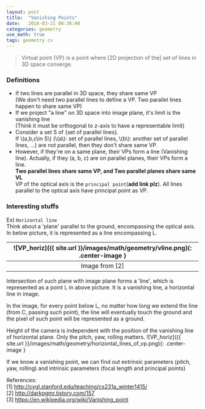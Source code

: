 ```yaml
---
layout: post
title:  "Vanishing Points"
date:   2018-03-21 08:36:00
categories: geometry
use_math: true
tags: geometry cv
---
```

>Virtual point (VP) is a point where [2D projection of the] set of lines in 3D space converge.

### Definitions
- If two lines are parallel in 3D space, they share same VP  
(We don't need two parallel lines to define a VP. Two parallel lines happen to share same VP)
- If we project "a line" on 3D space into image plane, it's limit is the vanishing line  
(Think it must be orthogonal to z-axis to have a representable limit)
- Consider a set S of {set of parallel lines}.  
If \\(a,b,c\in S\\) (\\(a\\): set of parallel lines, \\(b\\): another set of parallel lines, ...) are not parallel, then they don't share same VP.  
- However, if they're on a same plane, their VPs form a line (Vanishing line). Actually, if they (a, b, c) are on parallel planes, their VPs form a line.  
__Two parallel lines share same VP, and Two parallel planes share same VL__  
VP of the optical axis is the `principal point`(__add link plz__). All lines parallel to the optical axis have principal point as VP.  


### Interesting stuffs
Ex) `Horizontal line`  
Think about a 'plane' parallel to the ground, encompassing the optical axis.
In below picture, it is represented as a line encompassing L.

| ![VP_horiz]({{ site.url }}/images/math/geometry/vline.png){: .center-image }| 
|:--:| 
| Image from [2] |

Intersection of such plane with image plane forms a 'line', which is represented as a point L in above picture. It is a vanishing line, a horizontal line in image.

In the image, for every point below L, no matter how long we extend the line (from C, passing such point), the line will eventually touch the ground and the pixel of such point will be represented as a ground.

Height of the camera is independent with the position of the vanishing line of horizontal plane. Only the pitch, yaw, rolling matters.
![VP_horiz]({{ site.url }}/images/math/geometry/horizontal_lines_of_vp.png){: .center-image }

If we know a vanishing point, we can find out extrinsic parameters (pitch, yaw, rolling) and intrinsic parameters (focal length and principal points)



References:  
[1] <a href="http://cvgl.stanford.edu/teaching/cs231a_winter1415/" target="_blank">http://cvgl.stanford.edu/teaching/cs231a_winter1415/</a>  
[2] <a href="http://darkpgmr.tistory.com/157" target="_blank">http://darkpgmr.tistory.com/157</a>  
[3] <a href="https://en.wikipedia.org/wiki/Vanishing_point" target="_blank">https://en.wikipedia.org/wiki/Vanishing_point</a>  
